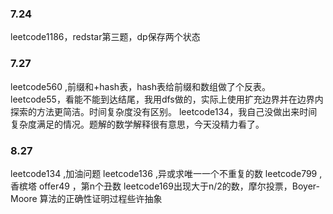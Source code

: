 ### 7.24  
leetcode1186，redstar第三题，dp保存两个状态
### 7.27
leetcode560 ,前缀和+hash表，hash表给前缀和数组做了个反表。
leetcode55，看能不能到达结尾，我用dfs做的，实际上使用扩充边界并在边界内探索的方法更简洁。时间复杂度没有区别。
leetcode134，我自己没做出来时间复杂度满足的情况。题解的数学解释很有意思，今天没精力看了。


### 8.27
leetcode134 ,加油问题
leetcode136 ,异或求唯一一个不重复的数
leetcode799 ,香槟塔
offer49 ，第n个丑数
leetcode169出现大于n/2的数，摩尔投票，Boyer-Moore 算法的正确性证明过程些许抽象